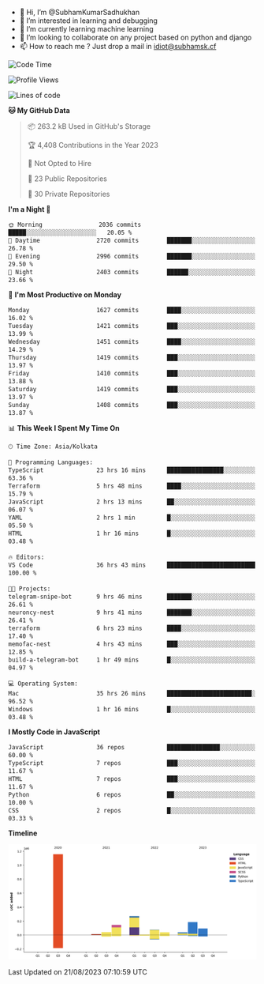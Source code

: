 - 👋 Hi, I’m @SubhamKumarSadhukhan
- 👀 I’m interested in learning and debugging
- 🌱 I’m currently learning machine learning
- 💞️ I’m looking to collaborate on any project based on python and django
- 📫 How to reach me ?
      Just drop a mail in idiot@subhamsk.cf

<!---
SubhamKumarSadhukhan/SubhamKumarSadhukhan is a ✨ special ✨ repository because its `README.md` (this file) appears on your GitHub profile.
You can click the Preview link to take a look at your changes.
--->


<!--START_SECTION:waka-->
![Code Time](http://img.shields.io/badge/Code%20Time-1%2C476%20hrs%2059%20mins-blue)

![Profile Views](http://img.shields.io/badge/Profile%20Views-0-blue)

![Lines of code](https://img.shields.io/badge/From%20Hello%20World%20I%27ve%20Written-2.0%20million%20lines%20of%20code-blue)

**🐱 My GitHub Data** 

> 📦 263.2 kB Used in GitHub's Storage 
 > 
> 🏆 4,408 Contributions in the Year 2023
 > 
> 🚫 Not Opted to Hire
 > 
> 📜 23 Public Repositories 
 > 
> 🔑 30 Private Repositories 
 > 
**I'm a Night 🦉** 

```text
🌞 Morning                2036 commits        █████░░░░░░░░░░░░░░░░░░░░   20.05 % 
🌆 Daytime                2720 commits        ███████░░░░░░░░░░░░░░░░░░   26.78 % 
🌃 Evening                2996 commits        ███████░░░░░░░░░░░░░░░░░░   29.50 % 
🌙 Night                  2403 commits        ██████░░░░░░░░░░░░░░░░░░░   23.66 % 
```
📅 **I'm Most Productive on Monday** 

```text
Monday                   1627 commits        ████░░░░░░░░░░░░░░░░░░░░░   16.02 % 
Tuesday                  1421 commits        ███░░░░░░░░░░░░░░░░░░░░░░   13.99 % 
Wednesday                1451 commits        ████░░░░░░░░░░░░░░░░░░░░░   14.29 % 
Thursday                 1419 commits        ███░░░░░░░░░░░░░░░░░░░░░░   13.97 % 
Friday                   1410 commits        ███░░░░░░░░░░░░░░░░░░░░░░   13.88 % 
Saturday                 1419 commits        ███░░░░░░░░░░░░░░░░░░░░░░   13.97 % 
Sunday                   1408 commits        ███░░░░░░░░░░░░░░░░░░░░░░   13.87 % 
```


📊 **This Week I Spent My Time On** 

```text
🕑︎ Time Zone: Asia/Kolkata

💬 Programming Languages: 
TypeScript               23 hrs 16 mins      ████████████████░░░░░░░░░   63.36 % 
Terraform                5 hrs 48 mins       ████░░░░░░░░░░░░░░░░░░░░░   15.79 % 
JavaScript               2 hrs 13 mins       ██░░░░░░░░░░░░░░░░░░░░░░░   06.07 % 
YAML                     2 hrs 1 min         █░░░░░░░░░░░░░░░░░░░░░░░░   05.50 % 
HTML                     1 hr 16 mins        █░░░░░░░░░░░░░░░░░░░░░░░░   03.48 % 

🔥 Editors: 
VS Code                  36 hrs 43 mins      █████████████████████████   100.00 % 

🐱‍💻 Projects: 
telegram-snipe-bot       9 hrs 46 mins       ███████░░░░░░░░░░░░░░░░░░   26.61 % 
neuroncy-nest            9 hrs 41 mins       ███████░░░░░░░░░░░░░░░░░░   26.41 % 
terraform                6 hrs 23 mins       ████░░░░░░░░░░░░░░░░░░░░░   17.40 % 
memofac-nest             4 hrs 43 mins       ███░░░░░░░░░░░░░░░░░░░░░░   12.85 % 
build-a-telegram-bot     1 hr 49 mins        █░░░░░░░░░░░░░░░░░░░░░░░░   04.97 % 

💻 Operating System: 
Mac                      35 hrs 26 mins      ████████████████████████░   96.52 % 
Windows                  1 hr 16 mins        █░░░░░░░░░░░░░░░░░░░░░░░░   03.48 % 
```

**I Mostly Code in JavaScript** 

```text
JavaScript               36 repos            ███████████████░░░░░░░░░░   60.00 % 
TypeScript               7 repos             ███░░░░░░░░░░░░░░░░░░░░░░   11.67 % 
HTML                     7 repos             ███░░░░░░░░░░░░░░░░░░░░░░   11.67 % 
Python                   6 repos             ██░░░░░░░░░░░░░░░░░░░░░░░   10.00 % 
CSS                      2 repos             █░░░░░░░░░░░░░░░░░░░░░░░░   03.33 % 
```



**Timeline**

![Lines of Code chart](https://raw.githubusercontent.com/SubhamKumarSadhukhan/SubhamKumarSadhukhan/main/assets/bar_graph.png)


 Last Updated on 21/08/2023 07:10:59 UTC
<!--END_SECTION:waka-->
